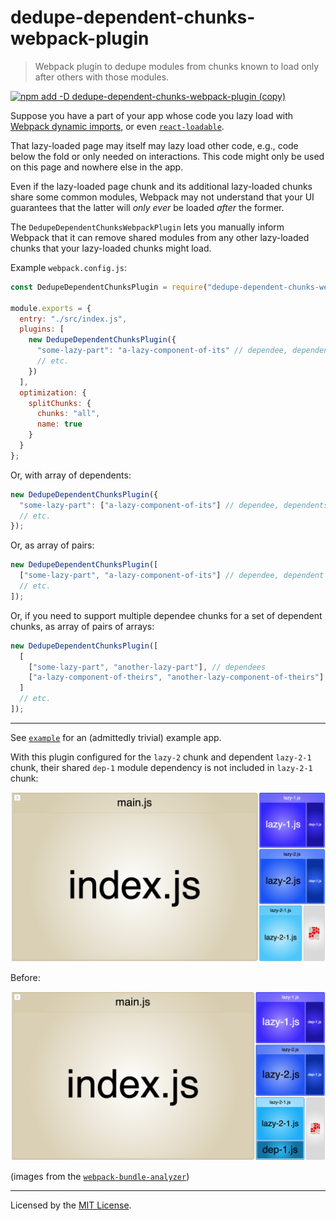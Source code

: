 # dedupe-dependent-chunks-webpack-plugin

> Webpack plugin to dedupe modules from chunks known to load only after others with those modules.

[![npm add -D dedupe-dependent-chunks-webpack-plugin (copy)](https://copyhaste.com/i?t=npm%20add%20-D%20dedupe-dependent-chunks-webpack-plugin)](https://copyhaste.com/c?t=npm%20add%20-D%20dedupe-dependent-chunks-webpack-plugin "npm add -D dedupe-dependent-chunks-webpack-plugin (copy)")

Suppose you have a part of your app whose code you lazy load with [Webpack dynamic imports](https://webpack.js.org/guides/code-splitting/#dynamic-imports),
or even [`react-loadable`](https://github.com/jamiebuilds/react-loadable).

That lazy-loaded page may itself may lazy load other code,
e.g., code below the fold or only needed on interactions.
This code might only be used on this page and nowhere else in the app.

Even if the lazy-loaded page chunk and its additional lazy-loaded chunks share some common modules,
Webpack may not understand that your UI guarantees that the latter will _only ever_ be loaded _after_ the former.

The `DedupeDependentChunksWebpackPlugin` lets you manually inform Webpack that it can remove shared modules
from any other lazy-loaded chunks that your lazy-loaded chunks might load.

Example `webpack.config.js`:

```js
const DedupeDependentChunksPlugin = require("dedupe-dependent-chunks-webpack-plugin");

module.exports = {
  entry: "./src/index.js",
  plugins: [
    new DedupeDependentChunksPlugin({
      "some-lazy-part": "a-lazy-component-of-its" // dependee, dependent
      // etc.
    })
  ],
  optimization: {
    splitChunks: {
      chunks: "all",
      name: true
    }
  }
};
```

Or, with array of dependents:

```js
new DedupeDependentChunksPlugin({
  "some-lazy-part": ["a-lazy-component-of-its"] // dependee, dependents
  // etc.
});
```

Or, as array of pairs:

```js
new DedupeDependentChunksPlugin([
  ["some-lazy-part", "a-lazy-component-of-its"] // dependee, dependent
  // etc.
]);
```

Or, if you need to support multiple dependee chunks for a set of dependent chunks, as array of pairs of arrays:

```js
new DedupeDependentChunksPlugin([
  [
    ["some-lazy-part", "another-lazy-part"], // dependees
    ["a-lazy-component-of-theirs", "another-lazy-component-of-theirs"] // dependents
  ]
  // etc.
]);
```

---

See [`example`](./example) for an (admittedly trivial) example app.

With this plugin configured for the `lazy-2` chunk and dependent `lazy-2-1` chunk,
their shared `dep-1` module dependency is not included in `lazy-2-1` chunk:

![](./example/img/after.png)

Before:

![](./example/img/before.png)

(images from the [`webpack-bundle-analyzer`](https://github.com/webpack-contrib/webpack-bundle-analyzer))

---

Licensed by the [MIT License](./LICENSE).
